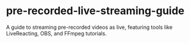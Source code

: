 # pre-recorded-live-streaming-guide
A guide to streaming pre-recorded videos as live, featuring tools like LiveReacting, OBS, and FFmpeg tutorials.
